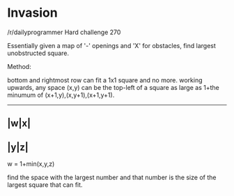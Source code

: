 # Invasion
/r/dailyprogrammer Hard challenge 270

Essentially given a map of '-' openings and 'X' for obstacles, find largest unobstructed square.

Method:

bottom and rightmost row can fit a 1x1 square and no more.
working upwards, any space (x,y) can be the top-left of a square as large as 1+the minumum of (x+1,y),(x,y+1),(x+1,y+1).

-----
|w|x|
-----
|y|z|
-----

w = 1+min(x,y,z)

find the space with the largest number and that number is the size of the largest square that can fit.